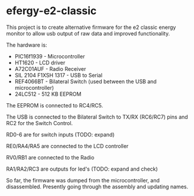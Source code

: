 # efergy-e2-classic
This project is to create alternative firmware for the e2 classic energy monitor to allow usb output of raw data and improved functionality.

The hardware is:
* PIC16f1939 - Microcontroller
* HT1620 - LCD driver
* A72C01AUF - Radio Receiver
* SIL 2104 F1XSH 1317 - USB to Serial
* REF4066BT - Bilateral Switch (used between the USB and microcontroller)
* 24LC512 - 512 KB EEPROM

The EEPROM is connected to RC4/RC5.

The USB is connected to the Bilateral Switch to TX/RX (RC6/RC7) pins and RC2 for the Switch Control.

RD0-6 are for switch inputs (TODO: expand)

RE0/RA4/RA5 are connected to the LCD controller

RV0/RB1 are connected to the Radio

RA1/RA2/RC3 are outputs for led's (TODO: expand and check)

So far, the firmware was dumped from the microcontroller, and disassembled.
Presently going through the assembly and updating names.
